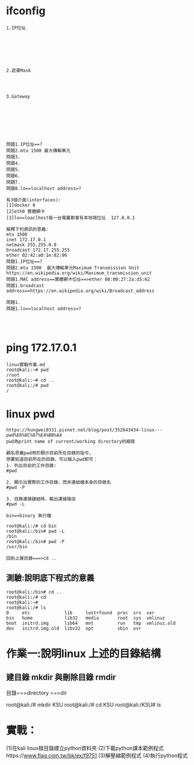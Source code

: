 # ifconfig
```
1.IP位址







```

```
2.遮罩Mask




```
```
3.Gateway








```

```
問題1.IP位址==?
問題2.mtu 1500 最大傳輸單元
問題3.
問題4.
問題5.
問題6.
問題7.
問題8.lo==localhost address=?

有3個介面(interfaces):
[1]docker 0
[2]eth0 實體網卡
[3]lo==loaclhost每一台電曩都會有本地端位址  127.0.0.1
```
```
解釋下列資訊的意義:
mtu 1500
inet 172.17.0.1  
netmask 255.255.0.0  
broadcast 172.17.255.255
ether 02:42:a0:1e:82:96
問題1.IP位址==?  
問題2.mtu 1500  最大傳輸單元Maximum Transmission Unit  https://en.wikipedia.org/wiki/Maximum_transmission_unit
問題1.MAC address==實體網卡位址==>ether 08:00:27:2a:d5:62
問題1.broadcast address==https://en.wikipedia.org/wiki/Broadcast_address
      
問題1.
問題1.lo==localhost address=?




```

# ping 172.17.0.1
```
linux實戰作業.md
root@kali:~# pwd
/root
root@kali:~# cd ..
root@kali:/# pwd
/
```
# linux pwd
```
https://hungwei0331.pixnet.net/blog/post/352643434-linux---pwd%E6%8C%87%E4%BB%A4
pwd為print name of current/working directory的縮寫

顧名思義pwd用於顯示目前所在目錄的指令,
想要知道目前所在的目錄，可以輸入pwd即可：
1. 列出目前的工作目錄:
#pwd

2. 顯示出實際的工作目錄，而非連結檔本身的目錄名
#pwd -P

3. 目錄連接鏈結時，輸出連接路徑
#pwd -L

bin==binary 執行檔

root@kali:/# cd bin
root@kali:/bin# pwd -L
/bin
root@kali:/bin# pwd -P
/usr/bin

回到上層目錄===>cd ..
```
## 測驗:說明底下程式的意義
```
root@kali:/bin# cd ..
root@kali:/# cd
root@kali:~# 
root@kali:/# ls
0     etc             lib     lost+found  proc  srv  var
bin   home            lib32   media       root  sys  vmlinuz
boot  initrd.img      lib64   mnt         run   tmp  vmlinuz.old
dev   initrd.img.old  libx32  opt         sbin  usr
```
# 作業一:說明linux 上述的目錄結構
## 建目錄 mkdir 與刪除目錄 rmdir
目錄===directory ===dir

root@kali:/# mkdir KSU
root@kali:/# cd KSU
root@kali:/KSU# ls

# 實戰：
(1)在kali linux根目錄建立python資料夾
(2)下載python課本範例程式https://www.flag.com.tw/bk/ex/f9751
(3)解壓縮範例程式
(4)執行python程式




















